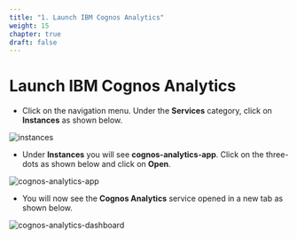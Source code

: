 ```yaml
---
title: "1. Launch IBM Cognos Analytics"
weight: 15
chapter: true
draft: false
---
```


# Launch IBM Cognos Analytics

* Click on the navigation menu. Under the **Services** category, click on **Instances** as shown below.

![instances](/images/40_visualization_and_insights_lab/instances.png?classes=shadow)

* Under **Instances** you will see **cognos-analytics-app**. Click on the three-dots as shown below and click on **Open**.

![cognos-analytics-app](/images/40_visualization_and_insights_lab/cognos-analytics-app.png?classes=shadow)

* You will now see the **Cognos Analytics** service opened in a new tab as shown below.

![cognos-analytics-dashboard](/images/40_visualization_and_insights_lab/cognos-analytics-dashboard.png?classes=shadow)

